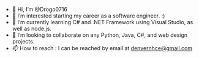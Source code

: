 - 👋 Hi, I’m @Drogo0716
- 👀 I’m interested starting my career as a software engineer. :)
- 🌱 I’m currently learning C# and .NET Framework using Visual Studio, as well as node.js.
- 💞️ I’m looking to collaborate on any Python, Java, C#, and web design projects.
- 📫 How to reach : I can be reached by email at denvernhce@gmail.com

<!---
Drogo0716/Drogo0716 is a ✨ special ✨ repository because its `README.md` (this file) appears on your GitHub profile.
You can click the Preview link to take a look at your changes.
--->
